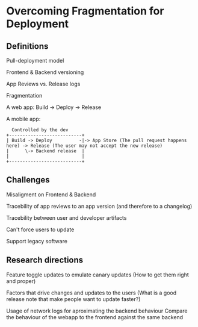 # Overcoming Fragmentation for Deployment

## Definitions

Pull-deployment model

Frontend & Backend versioning

App Reviews vs. Release logs

Fragmentation

A web app:
Build -> Deploy -> Release

A mobile app:

```
  Controlled by the dev
+---------------------------+
| Build -> Deploy          -|-> App Store (The pull request happens here) -> Release (The user may not accept the new release)
|      \-> Backend release  |
|                           |
+---------------------------+
```

## Challenges

Misaligment on Frontend & Backend

Tracebility of app reviews to an app version (and therefore to a changelog)

Tracebility between user and developer artifacts

Can't force users to update

Support legacy software

## Research directions

Feature toggle updates to emulate canary updates (How to get them right and proper)

Factors that drive changes and updates to the users
  (What is a good release note that make people want to update faster?)
  
Usage of network logs for aproximating the backend behaviour
Compare the behaviour of the webapp to the frontend against the same backend
